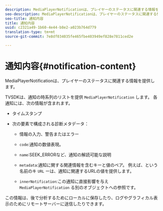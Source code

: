```yaml
---
description: MediaPlayerNotificationは、プレイヤーのステータスに関連する情報を提供します。
seo-description: MediaPlayerNotificationは、プレイヤーのステータスに関連する情報を提供します。
seo-title: 通知内容
title: 通知内容
uuid: c2321a49-1b60-4e44-b8e2-a023b764d779
translation-type: tm+mt
source-git-commit: 7e8df034035fe465fbe403949ef828e7811ced2e

---
```



# 通知内容{#notification-content}

MediaPlayerNotificationは、プレイヤーのステータスに関連する情報を提供します。

TVSDKは、通知の時系列のリストを提供 `MediaPlayerNotification` します。 各通知には、次の情報が含まれます。

* タイムスタンプ
* 次の要素で構成される診断メタデータ：

   * 情報の入力、警告またはエラー
   * `code`:通知の数値表現。
   * `name`:SEEK_ERRORなど、通知の解読可能な説明
   * `metadata`:通知に関する関連情報を含むキーと値のペア。 例えば、という名前のキ `URL` ーは、通知に関連するURLの値を提供します。

   * `innerNotification`:この通知に直接影響を与え `MediaPlayerNotification` る別のオブジェクトへの参照です。

この情報は、後で分析するためにローカルに保存したり、ログやグラフィカル表示のためにリモートサーバーに送信したりできます。
